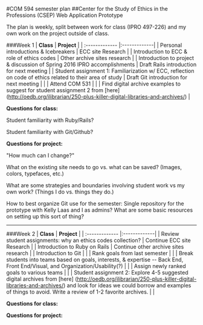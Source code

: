 #COM 594 semester plan
##Center for the Study of Ethics in the Professions (CSEP) Web Application Prototype

The plan is weekly, split between work for class (IPRO 497-226) and my own work on the project outside of class.

###Week 1
| **Class**        | **Project** |
| :------------- |:-------------|
| Personal introductions & Icebreakers | ECC site Research |
| Introduction to ECC & role of ethics codes | Other archive sites research  |
| Introduction to project & discussion of Spring 2016 IPRO accomplishments | Draft Rails introduction for next meeting |
| Student assignment 1: Familiarization w/ ECC, reflection on code of ethics related to their area of study | Draft Git introduction for next meeting |
| | Attend COM 531 |
| | Find digital archive examples to suggest for student assignment 2 from [here] (http://oedb.org/ilibrarian/250-plus-killer-digital-libraries-and-archives/) |

**Questions for class:**

Student familiarity with Ruby/Rails?

Student familiarity with Git/Github?

**Questions for project:**

"How much can I change?"

What on the existing site needs to go vs. what can be saved? (Images, colors, typefaces, etc.)

What are some strategies and boundaries involving student work vs my own work? (Things I do vs. things they do.)

How to best organize Git use for the semester: Single repository for the prototype with Kelly Laas and I as admins? What are some basic resources on setting up this sort of thing?

---

###Week 2
| **Class**        | **Project** |
| :------------- |:-------------|
| Review student assignments: why an ethics codes collection? | Continue ECC site Research |
| Introduction to Ruby on Rails | Continue other archive sites research |
| Introduction to Git |  |
| Rank goals from last semester |  |
| Break students into teams based on goals, interests, & expertise -- Back End, Front End/Visual, and Organization/Usability(?) | |
| Assign newly ranked goals to various teams | |
| Student assignment 2: Explore 4-5 suggested digital archives from [here] (http://oedb.org/ilibrarian/250-plus-killer-digital-libraries-and-archives/) and look for ideas we could borrow and examples of things to avoid. Write a review of 1-2 favorite archives. | |

**Questions for class:**


**Questions for project:**

